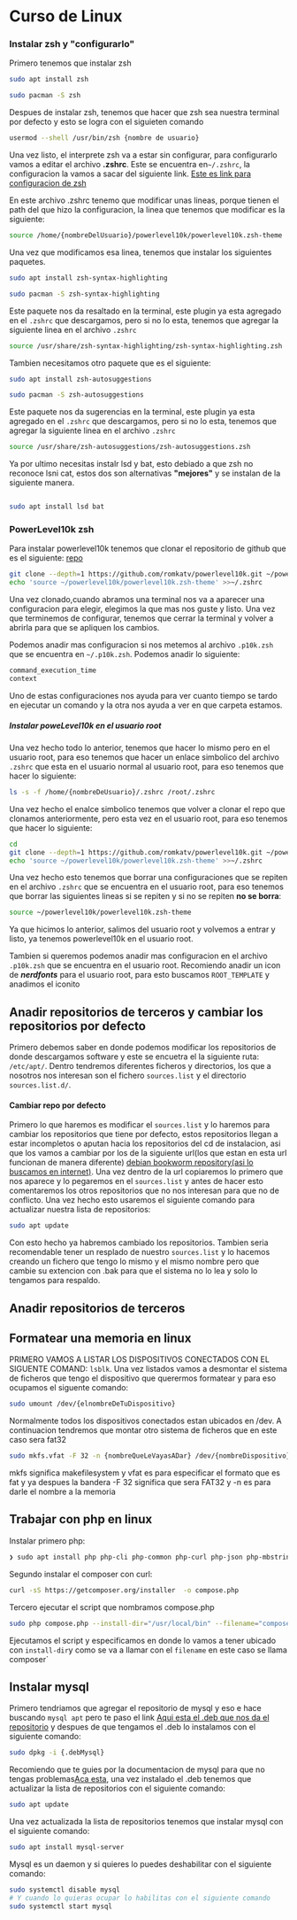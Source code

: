 # Curso de Linux

### Instalar zsh y "configurarlo"

Primero tenemos que instalar zsh

```bash
sudo apt install zsh

sudo pacman -S zsh
```

Despues de instalar zsh, tenemos que hacer que zsh sea nuestra terminal por defecto y esto se logra con el siguieten comando

```bash
usermod --shell /usr/bin/zsh {nombre de usuario}
```

Una vez listo, el interprete zsh va a estar sin configurar, para configurarlo vamos a editar el archivo **.zshrc**. Este se encuentra en`~/.zshrc`, la configuracion la vamos a sacar del siguiente link.
<a href="https://s4vitar.github.io/bspwm-configuration-files/#">Este es link para configuracion de zsh</a>

En este archivo .zshrc tenemo que modificar unas lineas, porque tienen el path del que hizo la configuracion, la linea que tenemos que modificar es la siguiente:

```bash
source /home/{nombreDelUsuario}/powerlevel10k/powerlevel10k.zsh-theme
```

Una vez que modificamos esa linea, tenemos que instalar los siguientes paquetes.

```bash
sudo apt install zsh-syntax-highlighting

sudo pacman -S zsh-syntax-highlighting
```

Este paquete nos da resaltado en la terminal, este plugin ya esta agregado en el `.zshrc` que descargamos, pero si no lo esta, tenemos que agregar la siguiente linea en el archivo `.zshrc`

```bash
source /usr/share/zsh-syntax-highlighting/zsh-syntax-highlighting.zsh
```

Tambien necesitamos otro paquete que es el siguiente:

```bash
sudo apt install zsh-autosuggestions

sudo pacman -S zsh-autosuggestions
```

Este paquete nos da sugerencias en la terminal, este plugin ya esta agregado en el `.zshrc` que descargamos, pero si no lo esta, tenemos que agregar la siguiente linea en el archivo `.zshrc`

```bash
source /usr/share/zsh-autosuggestions/zsh-autosuggestions.zsh
```

Ya por ultimo necesitas instalr lsd y bat, esto debiado a que zsh no reconoce lsni cat, estos dos son alternativas **"mejores"** y se instalan de la siguiente manera.

```bash

sudo apt install lsd bat

```

### PowerLevel10k zsh

Para instalar powerlevel10k tenemos que clonar el repositorio de github que es el siguiente: <a href="https://github.com/romkatv/powerlevel10k#installation">repo</a>

```bash
git clone --depth=1 https://github.com/romkatv/powerlevel10k.git ~/powerlevel10k
echo 'source ~/powerlevel10k/powerlevel10k.zsh-theme' >>~/.zshrc
```

Una vez clonado,cuando abramos una terminal nos va a aparecer una configuracion para elegir, elegimos la que mas nos guste y listo. Una vez que terminemos de configurar, tenemos que cerrar la terminal y volver a abrirla para que se apliquen los cambios.

Podemos anadir mas configuracion si nos metemos al archivo `.p10k.zsh` que se encuentra en `~/.p10k.zsh`. Podemos anadir lo siguiente:

```bash
command_execution_time
context
```

Uno de estas configuraciones nos ayuda para ver cuanto tiempo se tardo en ejecutar un comando y la otra nos ayuda a ver en que carpeta estamos.

##### Instalar poweLevel10k en el usuario root

Una vez hecho todo lo anterior, tenemos que hacer lo mismo pero en el usuario root, para eso tenemos que hacer un enlace simbolico del archivo `.zshrc` que esta en el usuario normal al usuario root, para eso tenemos que hacer lo siguiente:

```bash
ls -s -f /home/{nombreDeUsuario}/.zshrc /root/.zshrc
```

Una vez hecho el enalce simbolico tenemos que volver a clonar el repo que clonamos anteriormente, pero esta vez en el usuario root, para eso tenemos que hacer lo siguiente:

```bash
cd
git clone --depth=1 https://github.com/romkatv/powerlevel10k.git ~/powerlevel10k
echo 'source ~/powerlevel10k/powerlevel10k.zsh-theme' >>~/.zshrc
```

Una vez hecho esto tenemos que borrar una configuraciones que se repiten en el archivo `.zshrc` que se encuentra en el usuario root, para eso tenemos que borrar las siguientes lineas si se repiten y si no se repiten **no se borra**:

```bash
source ~/powerlevel10k/powerlevel10k.zsh-theme
```

Ya que hicimos lo anterior, salimos del usuario root y volvemos a entrar y listo, ya tenemos powerlevel10k en el usuario root.

Tambien si queremos podemos anadir mas configuracion en el archivo `.p10k.zsh` que se encuentra en el usuario root. Recomiendo anadir un icon de **_nerdfonts_** para el usuario root, para esto buscamos `ROOT_TEMPLATE` y anadimos el iconito

## Anadir repositorios de terceros y cambiar los repositorios por defecto

Primero debemos saber en donde podemos modificar los repositorios de donde descargamos software y este se encuetra el la siguiente ruta: `/etc/apt/`. Dentro
tendremos diferentes ficheros y directorios, los que a nosotros nos interesan son el fichero `sources.list` y el directorio `sources.list.d/`.

#### Cambiar repo por defecto

Primero lo que haremos es modificar el `sources.list` y lo haremos para cambiar los repositorios que tiene por defecto, estos repositorios
llegan a estar incompletos o aputan hacia los repositorios del cd de instalacion, asi que los vamos a cambiar por los de la siguiente url(los que estan en esta url funcionan de manera diferente)
<a href="https://gist.github.com/hakerdefo/5e1f51fa93ff37871b9ff738b05ba30f">debian bookworm repository(asi lo buscamos en internet)</a>. Una vez dentro de la url
copiaremos lo primero que nos aparece y lo pegaremos en el `sources.list` y antes de hacer esto comentaremos los otros repositorios que no nos interesan
para que no de conflicto. Una vez hecho esto usaremos el siguiente comando para actualizar nuestra lista de repositorios:

```bash
sudo apt update
```

Con esto hecho ya habremos cambiado los repositorios. Tambien seria recomendable tener un resplado de nuestro `sources.list` y lo hacemos creando un fichero
que tengo lo mismo y el mismo nombre pero que cambie su extencion con .bak para que el sistema no lo lea y solo lo tengamos para respaldo.

## Anadir repositorios de terceros

## Formatear una memoria en linux

PRIMERO VAMOS A LISTAR LOS DISPOSITIVOS CONECTADOS CON EL SIGUENTE COMAND: `lsblk`. Una vez listados vamos a desmontar el sistema de ficheros que tengo el
dispositivo que querermos formatear y para eso ocupamos el siguente comando:

```bash
sudo umount /dev/{elnombreDeTuDispositivo}
```

Normalmente todos los dispositivos conectados estan ubicados en /dev. A continuacion tendremos que montar otro sistema de ficheros que en este caso sera fat32

```bash
sudo mkfs.vfat -F 32 -n {nombreQueLeVayasADar} /dev/{nombreDispositivo}
```

mkfs significa makefilesystem y vfat es para especificar el formato que es fat y ya despues la bandera -F 32 significa que sera FAT32 y -n es para darle el
nombre a la memoria

## Trabajar con php en linux

Instalar primero php:

```bash
❯ sudo apt install php php-cli php-common php-curl php-json php-mbstring php-mysql php-xml php-gd                                                           ─╯
```

Segundo instalar el composer con curl:

```bash
curl -sS https://getcomposer.org/installer  -o compose.php

```

Tercero ejecutar el script que nombramos compose.php

```bash
sudo php compose.php --install-dir="/usr/local/bin" --filename="composer"
```

Ejecutamos el script y especificamos en donde lo vamos a tener ubicado con `install-dir`y como se va a llamar con el `filename` en este caso se llama composer`

## Instalar mysql

Primero tendriamos que agregar el repositorio de mysql y eso e hace buscando `mysql apt` pero te paso el link
<a href="https://dev.mysql.com/downloads/repo/apt/">Aqui esta el .deb que nos da el repositorio</a> y despues de que tengamos el .deb lo instalamos con el siguiente comando:

```bash
sudo dpkg -i {.debMysql}
```

Recomiendo que te guies por la documentacion de mysql para que no tengas problemas<a href='https://dev.mysql.com/doc/mysql-apt-repo-quick-guide/en/#apt-repo-fresh-install'>Aca esta</a>, una vez instalado el .deb tenemos que actualizar la lista de repositorios con el siguiente comando:

```bash
sudo apt update
```

Una vez actualizada la lista de repositorios tenemos que instalar mysql con el siguiente comando:

```bash
sudo apt install mysql-server
```

Mysql es un daemon y si quieres lo puedes deshabilitar con el siguiente comando:

```bash
sudo systemctl disable mysql
# Y cuando lo quieras ocupar lo habilitas con el siguiente comando
sudo systemctl start mysql
```
